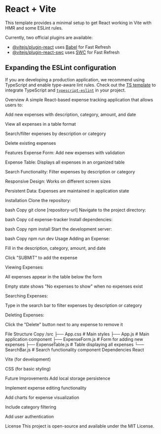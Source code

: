 # React + Vite

This template provides a minimal setup to get React working in Vite with HMR and some ESLint rules.

Currently, two official plugins are available:

- [@vitejs/plugin-react](https://github.com/vitejs/vite-plugin-react/blob/main/packages/plugin-react/README.md) uses [Babel](https://babeljs.io/) for Fast Refresh
- [@vitejs/plugin-react-swc](https://github.com/vitejs/vite-plugin-react-swc) uses [SWC](https://swc.rs/) for Fast Refresh

## Expanding the ESLint configuration

If you are developing a production application, we recommend using TypeScript and enable type-aware lint rules. Check out the [TS template](https://github.com/vitejs/vite/tree/main/packages/create-vite/template-react-ts) to integrate TypeScript and [`typescript-eslint`](https://typescript-eslint.io) in your project.


Overview
A simple React-based expense tracking application that allows users to:

Add new expenses with description, category, amount, and date

View all expenses in a table format

Search/filter expenses by description or category

Delete existing expenses

Features
Expense Form: Add new expenses with validation

Expense Table: Displays all expenses in an organized table

Search Functionality: Filter expenses by description or category

Responsive Design: Works on different screen sizes

Persistent Data: Expenses are maintained in application state

Installation
Clone the repository:

bash
Copy
git clone [repository-url]
Navigate to the project directory:

bash
Copy
cd expense-tracker
Install dependencies:

bash
Copy
npm install
Start the development server:

bash
Copy
npm run dev
Usage
Adding an Expense:

Fill in the description, category, amount, and date

Click "SUBMIT" to add the expense

Viewing Expenses:

All expenses appear in the table below the form

Empty state shows "No expenses to show" when no expenses exist

Searching Expenses:

Type in the search bar to filter expenses by description or category

Deleting Expenses:

Click the "Delete" button next to any expense to remove it

File Structure
Copy
/src
├── App.css            # Main styles
├── App.js             # Main application component
├── ExpenseForm.js     # Form for adding new expenses
├── ExpenseTable.js    # Table displaying all expenses
└── SearchBar.js       # Search functionality component
Dependencies
React

Vite (for development)

CSS (for basic styling)

Future Improvements
Add local storage persistence

Implement expense editing functionality

Add charts for expense visualization

Include category filtering

Add user authentication

License
This project is open-source and available under the MIT License.

